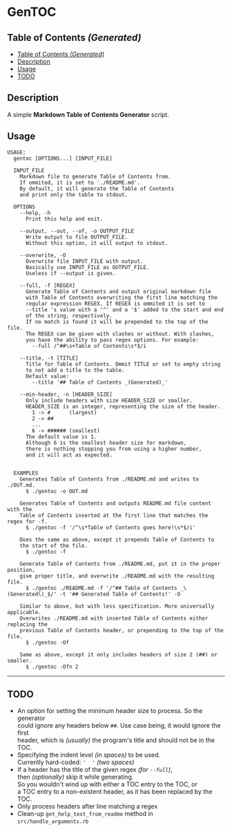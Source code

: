# GenTOC

## Table of Contents _(Generated)_
- [Table of Contents _(Generated)_](#table-of-contents-generated)
- [Description](#description)
- [Usage](#usage)
- [TODO](#todo)

## Description
A simple __Markdown Table of Contents Generator__ script.

## Usage
```
USAGE:
  gentoc [OPTIONS...] [INPUT_FILE]

  INPUT_FILE
    Markdown file to generate Table of Contents from.
    If ommited, it is set to './README.md'.
    By default, it will generate the Table of Contents
    and print only the table to stdout.

  OPTIONS
    --help, -h
      Print this help and exit.

    --output, --out, --of, -o OUTPUT_FILE
      Write output to file OUTPUT_FILE.
      Without this option, it will output to stdout.

    --overwrite, -O
      Overwrite file INPUT_FILE with output.
      Basically use INPUT_FILE as OUTPUT_FILE.
      Useless if --output is given.

    --full, -f [REGEX]
      Generate Table of Contents and output original markdown file
      with Table of Contents overwriting the first line matching the
      regular expression REGEX. If REGEX is ommited it is set to
      --title 's value with a '^' and a '$' added to the start and end
      of the string, respectively.
      If no match is found it will be prepended to the top of the file.
      The REGEX can be given with slashes or without. With slashes,
      you have the ability to pass regex options. For example:
        --full /^##\s+Table of Contents\s*$/i

    --title, -t [TITLE]
      Title for Table of Contents. Ommit TITLE or set to empty string
      to not add a title to the table.
      Default value:
        --title '## Table of Contents _(Generated)_'

    --min-header, -n [HEADER_SIZE]
      Only include headers with size HEADER_SIZE or smaller.
      HEADER_SIZE is an integer, representing the size of the header.
        1 -> #      (largest)
        2 -> ##
        ...
        6 -> ###### (smallest)
      The default value is 1.
      Although 6 is the smallest header size for markdown,
      there is nothing stopping you from using a higher number,
      and it will act as expected.


  EXAMPLES
    Generates Table of Contents from ./README.md and writes to ./OUT.md.
      $ ./gentoc -o OUT.md

    Generates Table of Contents and outputs README.md file content with the
    Table of Contents inserted at the first line that matches the regex for -f.
      $ ./gentoc -f '/^\s*Table of Contents goes here!\s*$/i'

    Does the same as above, except it prepends Table of Contents to
    the start of the file.
      $ ./gentoc -f

    Generate Table of Contents from ./README.md, put it in the proper position,
    give proper title, and overwrite ./README.md with the resulting file.
      $ ./gentoc ./README.md -f '/^## Table of Contents _\(Generated\)_$/' -t '## Generated Table of Contents!' -O

    Similar to above, but with less specification. More universally applicable.
    Overwrites ./README.md with inserted Table of Contents either replacing the
    previous Table of Contents header, or prepending to the top of the file.
      $ ./gentoc -Of

    Same as above, except it only includes headers of size 2 (##) or smaller.
      $ ./gentoc -Ofn 2
```

---

## TODO
- An option for setting the minimum header size to process. So the generator  
could ignore any headers below `##`. Use case being, it would ignore the first  
header, which is _(usually)_ the program's title and should not be in the TOC.
- Specifying the indent level _(in spaces)_ to be used.  
Currently hard-coded: `'  '` _(two spaces)_
- If a header has the title of the given regex _(for `--full`)_,  
then _(optionally)_ skip it while generating.  
So you wouldn't wind up with either a TOC entry to the TOC, or  
a TOC entry to a non-existent header, as it has been replaced by the TOC.
- Only process headers after line matching a regex
- Clean-up `get_help_text_from_readme` method in `src/handle_arguments.rb`
